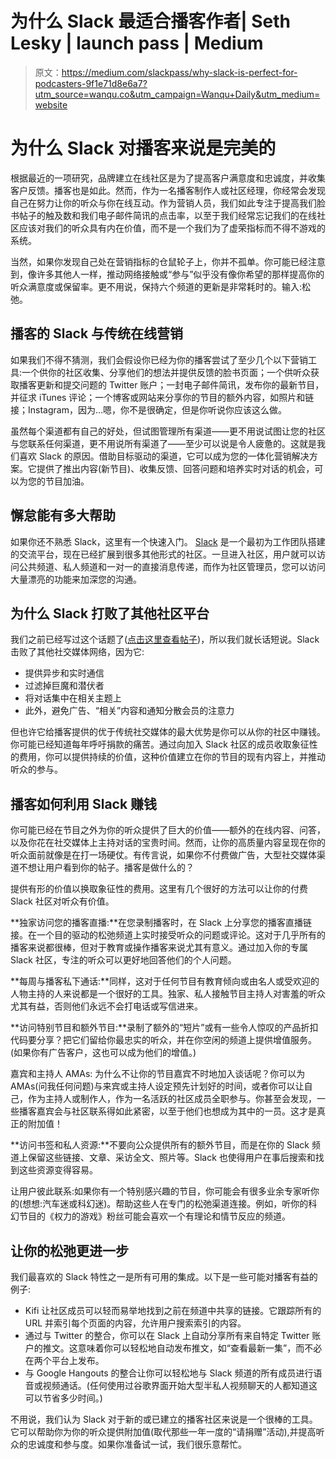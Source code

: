 # 为什么 Slack 最适合播客作者| Seth Lesky | launch pass | Medium

> 原文：<https://medium.com/slackpass/why-slack-is-perfect-for-podcasters-9f1e71d8e6a7?utm_source=wanqu.co&utm_campaign=Wanqu+Daily&utm_medium=website>

# 为什么 Slack 对播客来说是完美的



根据最近的一项研究，品牌建立在线社区是为了提高客户满意度和忠诚度，并收集客户反馈。播客也是如此。然而，作为一名播客制作人或社区经理，你经常会发现自己在努力让你的听众与你在线互动。作为营销人员，我们如此专注于提高我们脸书帖子的触及数和我们电子邮件简讯的点击率，以至于我们经常忘记我们的在线社区应该对我们的听众具有内在价值，而不是一个我们为了虚荣指标而不得不游戏的系统。

当然，如果你发现自己处在营销指标的仓鼠轮子上，你并不孤单。你可能已经注意到，像许多其他人一样，推动网络接触或“参与”似乎没有像你希望的那样提高你的听众满意度或保留率。更不用说，保持六个频道的更新是非常耗时的。输入:松弛。

## 播客的 Slack 与传统在线营销

如果我们不得不猜测，我们会假设你已经为你的播客尝试了至少几个以下营销工具:一个供你的社区收集、分享他们的想法并提供反馈的脸书页面；一个供听众获取播客更新和提交问题的 Twitter 账户；一封电子邮件简讯，发布你的最新节目，并征求 iTunes 评论；一个博客或网站来分享你的节目的额外内容，如照片和链接；Instagram，因为…嗯，你不是很确定，但是你听说你应该这么做。

虽然每个渠道都有自己的好处，但试图管理所有渠道——更不用说试图让您的社区与您联系任何渠道，更不用说所有渠道了——至少可以说是令人疲惫的。这就是我们喜欢 Slack 的原因。借助目标驱动的渠道，它可以成为您的一体化营销解决方案。它提供了推出内容(新节目)、收集反馈、回答问题和培养实时对话的机会，可以为您的节目加油。

## 懈怠能有多大帮助

如果你还不熟悉 Slack，这里有一个快速入门。 [Slack](https://slack.com/is) 是一个最初为工作团队搭建的交流平台，现在已经扩展到很多其他形式的社区。一旦进入社区，用户就可以访问公共频道、私人频道和一对一的直接消息传递，而作为社区管理员，您可以访问大量漂亮的功能来加深您的沟通。

## 为什么 Slack 打败了其他社区平台

我们之前已经写过这个话题了([点击这里查看帖子](/slackpass/slack-and-the-future-of-online-communities-ac06895b09e4#.q0ez5ejza))，所以我们就长话短说。Slack 击败了其他社交媒体网络，因为它:

*   提供异步和实时通信
*   过滤掉巨魔和潜伏者
*   将对话集中在相关主题上
*   此外，避免广告、“相关”内容和通知分散会员的注意力

但也许它给播客提供的优于传统社交媒体的最大优势是你可以从你的社区中赚钱。你可能已经知道每年呼吁捐款的痛苦。通过向加入 Slack 社区的成员收取象征性的费用，你可以提供持续的价值，这种价值建立在你的节目的现有内容上，并推动听众的参与。

## 播客如何利用 Slack 赚钱

你可能已经在节目之外为你的听众提供了巨大的价值——额外的在线内容、问答，以及你花在社交媒体上主持对话的宝贵时间。然而，让你的高质量内容呈现在你的听众面前就像是在打一场硬仗。有传言说，如果你不付费做广告，大型社交媒体渠道不想让用户看到你的帖子。播客是做什么的？

提供有形的价值以换取象征性的费用。这里有几个很好的方法可以让你的付费 Slack 社区对听众有价值。

**独家访问您的播客直播:**在您录制播客时，在 Slack 上分享您的播客直播链接。在一个目的驱动的松弛频道上实时接受听众的问题或评论。这对于几乎所有的播客来说都很棒，但对于教育或操作播客来说尤其有意义。通过加入你的专属 Slack 社区，专注的听众可以更好地回答他们的个人问题。

**每周与播客私下通话:**同样，这对于任何节目有教育倾向或由名人或受欢迎的人物主持的人来说都是一个很好的工具。独家、私人接触节目主持人对害羞的听众尤其有益，否则他们永远不会打电话或写信进来。

**访问特别节目和额外节目:**录制了额外的“短片”或有一些令人惊叹的产品折扣代码要分享？把它们留给你最忠实的听众，并在你空闲的频道上提供增值服务。(如果你有广告客户，这也可以成为他们的增值。)

嘉宾和主持人 AMAs: 为什么不让你的节目嘉宾不时地加入谈话呢？你可以为 AMAs(问我任何问题)与来宾或主持人设定预先计划好的时间，或者你可以让自己，作为主持人或制作人，作为一名活跃的社区成员全职参与。你甚至会发现，一些播客嘉宾会与社区联系得如此紧密，以至于他们也想成为其中的一员。这才是真正的附加值！

**访问书签和私人资源:**不要向公众提供所有的额外节目，而是在你的 Slack 频道上保留这些链接、文章、采访全文、照片等。Slack 也使得用户在事后搜索和找到这些资源变得容易。

让用户彼此联系:如果你有一个特别感兴趣的节目，你可能会有很多业余专家听你的(想想:汽车迷或科幻迷)。帮助这些人在专门的松弛渠道连接。例如，听你的科幻节目的《权力的游戏》粉丝可能会喜欢一个有理论和情节反应的频道。

## 让你的松弛更进一步

我们最喜欢的 Slack 特性之一是所有可用的集成。以下是一些可能对播客有益的例子:

*   Kifi 让社区成员可以轻而易举地找到之前在频道中共享的链接。它跟踪所有的 URL 并索引每个页面的内容，允许用户搜索索引的内容。
*   通过与 Twitter 的整合，你可以在 Slack 上自动分享所有来自特定 Twitter 账户的推文。这意味着你可以轻松地自动发布推文，如“查看最新一集”，而不必在两个平台上发布。
*   与 Google Hangouts 的整合让你可以轻松地与 Slack 频道的所有成员进行语音或视频通话。(任何使用过谷歌界面开始大型半私人视频聊天的人都知道这可以节省多少时间。)

不用说，我们认为 Slack 对于新的或已建立的播客社区来说是一个很棒的工具。它可以帮助你为你的听众提供附加值(取代那些一年一度的“请捐赠”活动),并提高听众的忠诚度和参与度。如果你准备试一试，我们很乐意帮忙。

